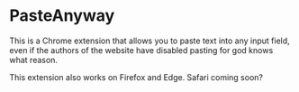 # PasteAnyway

This is a Chrome extension that allows you to paste text into any input field, even if the authors of the website have disabled pasting for god knows what reason.

This extension also works on Firefox and Edge.  Safari coming soon?


